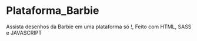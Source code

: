 # Plataforma_Barbie
Assista desenhos da Barbie em uma plataforma só !, Feito com HTML, SASS e JAVASCRIPT
